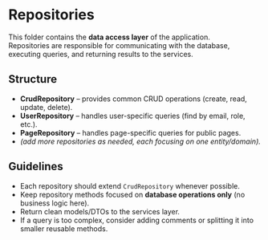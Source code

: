 # Repositories

This folder contains the **data access layer** of the application.  
Repositories are responsible for communicating with the database, executing queries, and returning results to the services.

## Structure
- **CrudRepository** – provides common CRUD operations (create, read, update, delete).  
- **UserRepository** – handles user-specific queries (find by email, role, etc.).  
- **PageRepository** – handles page-specific queries for public pages.  
- *(add more repositories as needed, each focusing on one entity/domain).*

## Guidelines
- Each repository should extend `CrudRepository` whenever possible.  
- Keep repository methods focused on **database operations only** (no business logic here).  
- Return clean models/DTOs to the services layer.  
- If a query is too complex, consider adding comments or splitting it into smaller reusable methods.
